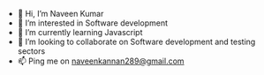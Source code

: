 - 👋 Hi, I’m Naveen Kumar
- 👀 I’m interested in  Software development
- 🌱 I’m currently learning Javascript 
- 💞️ I’m looking to collaborate on Software development and testing sectors
- 📫 Ping me on
naveenkannan289@gmail.com

<!---
NaveenKumar2899/NaveenKumar2899 is a ✨ special ✨ repository because its `README.md` (this file) appears on your GitHub profile.
You can click the Preview link to take a look at your changes.
--->
